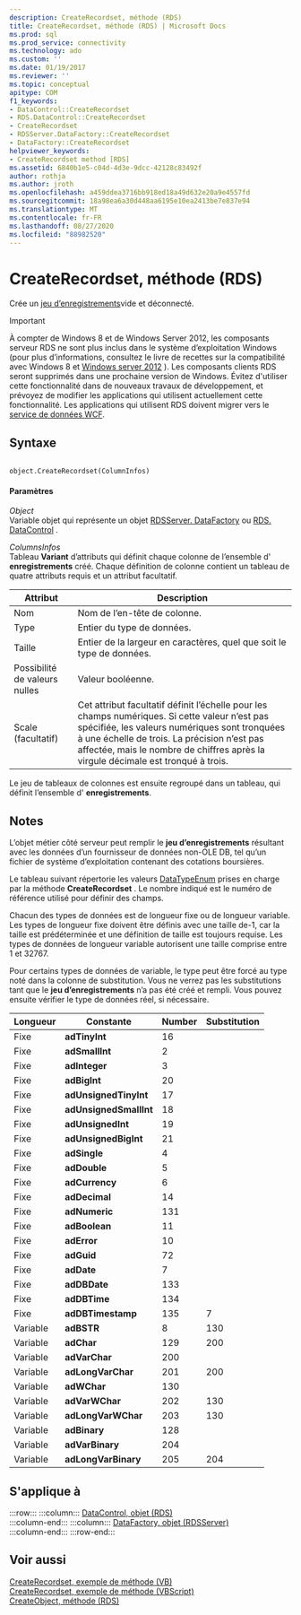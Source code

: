```yaml
---
description: CreateRecordset, méthode (RDS)
title: CreateRecordset, méthode (RDS) | Microsoft Docs
ms.prod: sql
ms.prod_service: connectivity
ms.technology: ado
ms.custom: ''
ms.date: 01/19/2017
ms.reviewer: ''
ms.topic: conceptual
apitype: COM
f1_keywords:
- DataControl::CreateRecordset
- RDS.DataControl::CreateRecordset
- CreateRecordset
- RDSServer.DataFactory::CreateRecordset
- DataFactory::CreateRecordset
helpviewer_keywords:
- CreateRecordset method [RDS]
ms.assetid: 6840b1e5-c04d-4d3e-9dcc-42128c83492f
author: rothja
ms.author: jroth
ms.openlocfilehash: a459ddea3716bb918ed18a49d632e20a9e4557fd
ms.sourcegitcommit: 18a98ea6a30d448aa6195e10ea2413be7e837e94
ms.translationtype: MT
ms.contentlocale: fr-FR
ms.lasthandoff: 08/27/2020
ms.locfileid: "88982520"
---
```

# <a name="createrecordset-method-rds"></a>CreateRecordset, méthode (RDS)
Crée un [jeu d’enregistrements](../ado-api/recordset-object-ado.md)vide et déconnecté.  
  
> [!IMPORTANT]
>  À compter de Windows 8 et de Windows Server 2012, les composants serveur RDS ne sont plus inclus dans le système d’exploitation Windows (pour plus d’informations, consultez le livre de recettes sur la compatibilité avec Windows 8 et [Windows server 2012](https://www.microsoft.com/download/details.aspx?id=27416) ). Les composants clients RDS seront supprimés dans une prochaine version de Windows. Évitez d'utiliser cette fonctionnalité dans de nouveaux travaux de développement, et prévoyez de modifier les applications qui utilisent actuellement cette fonctionnalité. Les applications qui utilisent RDS doivent migrer vers le [service de données WCF](https://go.microsoft.com/fwlink/?LinkId=199565).  
  
## <a name="syntax"></a>Syntaxe  
  
```  
  
object.CreateRecordset(ColumnInfos)  
```  
  
#### <a name="parameters"></a>Paramètres  
 *Object*  
 Variable objet qui représente un objet [RDSServer. DataFactory](./datafactory-object-rdsserver.md) ou [RDS. DataControl](./datacontrol-object-rds.md) .  
  
 *ColumnsInfos*  
 Tableau **Variant** d’attributs qui définit chaque colonne de l’ensemble d' **enregistrements** créé. Chaque définition de colonne contient un tableau de quatre attributs requis et un attribut facultatif.  
  
|Attribut|Description|  
|---------------|-----------------|  
|Nom|Nom de l’en-tête de colonne.|  
|Type|Entier du type de données.|  
|Taille|Entier de la largeur en caractères, quel que soit le type de données.|  
|Possibilité de valeurs nulles|Valeur booléenne.|  
|Scale (facultatif)|Cet attribut facultatif définit l’échelle pour les champs numériques. Si cette valeur n’est pas spécifiée, les valeurs numériques sont tronquées à une échelle de trois. La précision n’est pas affectée, mais le nombre de chiffres après la virgule décimale est tronqué à trois.|  
  
 Le jeu de tableaux de colonnes est ensuite regroupé dans un tableau, qui définit l’ensemble d' **enregistrements**.  
  
## <a name="remarks"></a>Notes  
 L’objet métier côté serveur peut remplir le **jeu d’enregistrements** résultant avec les données d’un fournisseur de données non-OLE DB, tel qu’un fichier de système d’exploitation contenant des cotations boursières.  
  
 Le tableau suivant répertorie les valeurs [DataTypeEnum](../ado-api/datatypeenum.md) prises en charge par la méthode **CreateRecordset** . Le nombre indiqué est le numéro de référence utilisé pour définir des champs.  
  
 Chacun des types de données est de longueur fixe ou de longueur variable. Les types de longueur fixe doivent être définis avec une taille de-1, car la taille est prédéterminée et une définition de taille est toujours requise. Les types de données de longueur variable autorisent une taille comprise entre 1 et 32767.  
  
 Pour certains types de données de variable, le type peut être forcé au type noté dans la colonne de substitution. Vous ne verrez pas les substitutions tant que le **jeu d’enregistrements** n’a pas été créé et rempli. Vous pouvez ensuite vérifier le type de données réel, si nécessaire.  
  
|Longueur|Constante|Number|Substitution|  
|------------|--------------|------------|------------------|  
|Fixe|**adTinyInt**|16||  
|Fixe|**adSmallInt**|2||  
|Fixe|**adInteger**|3||  
|Fixe|**adBigInt**|20||  
|Fixe|**adUnsignedTinyInt**|17||  
|Fixe|**adUnsignedSmallInt**|18||  
|Fixe|**adUnsignedInt**|19||  
|Fixe|**adUnsignedBigInt**|21||  
|Fixe|**adSingle**|4||  
|Fixe|**adDouble**|5||  
|Fixe|**adCurrency**|6||  
|Fixe|**adDecimal**|14||  
|Fixe|**adNumeric**|131||  
|Fixe|**adBoolean**|11||  
|Fixe|**adError**|10||  
|Fixe|**adGuid**|72||  
|Fixe|**adDate**|7||  
|Fixe|**adDBDate**|133||  
|Fixe|**adDBTime**|134||  
|Fixe|**adDBTimestamp**|135|7|  
|Variable|**adBSTR**|8|130|  
|Variable|**adChar**|129|200|  
|Variable|**adVarChar**|200||  
|Variable|**adLongVarChar**|201|200|  
|Variable|**adWChar**|130||  
|Variable|**adVarWChar**|202|130|  
|Variable|**adLongVarWChar**|203|130|  
|Variable|**adBinary**|128||  
|Variable|**adVarBinary**|204||  
|Variable|**adLongVarBinary**|205|204|  
  
## <a name="applies-to"></a>S'applique à  

:::row:::
    :::column:::
        [DataControl, objet (RDS)](./datacontrol-object-rds.md)  
    :::column-end:::
    :::column:::
        [DataFactory, objet (RDSServer)](./datafactory-object-rdsserver.md)  
    :::column-end:::
:::row-end:::

## <a name="see-also"></a>Voir aussi  
 [CreateRecordset, exemple de méthode (VB)](../ado-api/createrecordset-method-example-vb.md)   
 [CreateRecordset, exemple de méthode (VBScript)](./createrecordset-method-example-vbscript.md)   
 [CreateObject, méthode (RDS)](./createobject-method-rds.md)